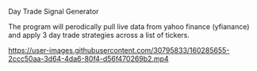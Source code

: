 Day Trade Signal Generator 

The program will perodically pull live data from yahoo finance (yfianance) and apply 3 day trade strategies across a list of tickers.

https://user-images.githubusercontent.com/30795833/160285655-2ccc50aa-3d64-4da6-80f4-d56f470269b2.mp4

